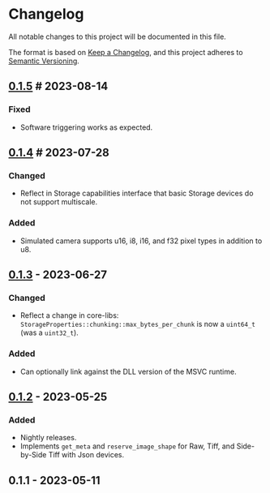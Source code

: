 # Changelog

All notable changes to this project will be documented in this file.

The format is based on [Keep a Changelog](https://keepachangelog.com/en/1.0.0/),
and this project adheres to [Semantic Versioning](https://semver.org/spec/v2.0.0.html).

## [0.1.5](https://github.com/acquire-project/acquire-driver-common/compare/v0.1.3...v0.1.4) # 2023-08-14

### Fixed

- Software triggering works as expected.

## [0.1.4](https://github.com/acquire-project/acquire-driver-common/compare/v0.1.3...v0.1.4) # 2023-07-28

### Changed

- Reflect in Storage capabilities interface that basic Storage devices do not support multiscale.

### Added

- Simulated camera supports u16, i8, i16, and f32 pixel types in addition to u8. 

## [0.1.3](https://github.com/acquire-project/acquire-driver-common/compare/v0.1.2...v0.1.3) - 2023-06-27

### Changed

- Reflect a change in core-libs: `StorageProperties::chunking::max_bytes_per_chunk` is now a `uint64_t` (was
  a `uint32_t`).

### Added

- Can optionally link against the DLL version of the MSVC runtime. 

## [0.1.2](https://github.com/acquire-project/acquire-driver-common/compare/v0.1.1...v0.1.2) - 2023-05-25

### Added

- Nightly releases.
- Implements `get_meta` and `reserve_image_shape` for Raw, Tiff, and Side-by-Side Tiff with Json devices.

## 0.1.1 - 2023-05-11
